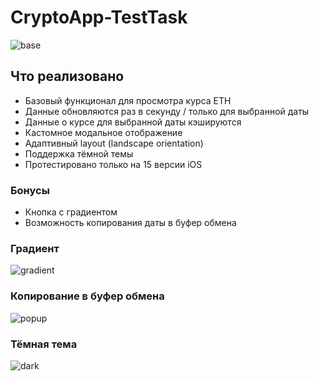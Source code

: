 # CryptoApp-TestTask
![base](https://user-images.githubusercontent.com/60041671/182735490-bc0d676b-669c-417a-87a6-50a1ae0b7255.gif)

## Что реализовано

- Базовый функционал для просмотра курса ETH
- Данные обновляются раз в секунду / только для выбранной даты
- Данные о курсе для выбранной даты кэшируются
- Кастомное модальное отображение
- Адаптивный layout (landscape orientation)
- Поддержка тёмной темы
- Протестировано только на 15 версии iOS

### Бонусы
- Кнопка с градиентом
- Возможность копирования даты в буфер обмена

### Градиент

![gradient](https://user-images.githubusercontent.com/60041671/182735853-1c19a96d-cdd2-4759-a97a-a8eda3a74323.gif)

### Копирование в буфер обмена
![popup](https://user-images.githubusercontent.com/60041671/182735977-4bbd2454-d3c8-4cbc-8c9a-f8509b942951.gif)

### Тёмная тема
![dark](https://user-images.githubusercontent.com/60041671/182736037-5e0b65ce-9660-4a49-8aeb-d0560294c11b.gif)
